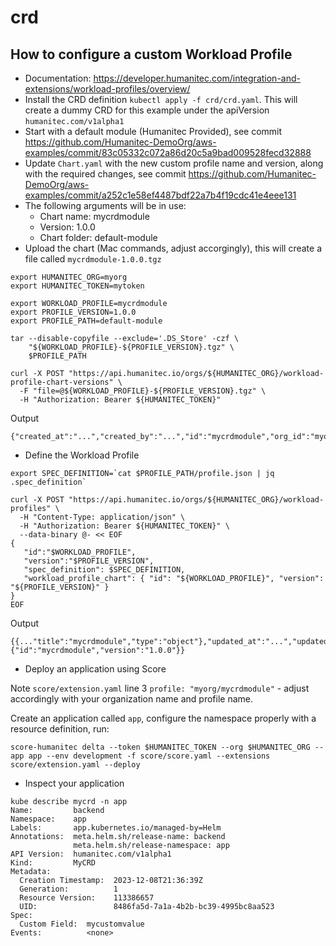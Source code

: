 # crd

## How to configure a custom Workload Profile
- Documentation: https://developer.humanitec.com/integration-and-extensions/workload-profiles/overview/
- Install the CRD definition `kubectl apply -f crd/crd.yaml`. This will create a dummy CRD for this example under the apiVersion `humanitec.com/v1alpha1`
- Start with a default module (Humanitec Provided), see commit https://github.com/Humanitec-DemoOrg/aws-examples/commit/83c05332c072a86d20c5a9bad009528fecd32888
- Update `Chart.yaml` with the new custom profile name and version, along with the required changes, see commit https://github.com/Humanitec-DemoOrg/aws-examples/commit/a252c1e58ef4487bdf22a7b4f19cdc41e4eee131
- The following arguments will be in use:
    - Chart name: mycrdmodule
    - Version: 1.0.0
    - Chart folder: default-module
- Upload the chart (Mac commands, adjust accorgingly), this will create a file called `mycrdmodule-1.0.0.tgz`
```
export HUMANITEC_ORG=myorg
export HUMANITEC_TOKEN=mytoken

export WORKLOAD_PROFILE=mycrdmodule
export PROFILE_VERSION=1.0.0
export PROFILE_PATH=default-module

tar --disable-copyfile --exclude='.DS_Store' -czf \
    "${WORKLOAD_PROFILE}-${PROFILE_VERSION}.tgz" \
    $PROFILE_PATH

curl -X POST "https://api.humanitec.io/orgs/${HUMANITEC_ORG}/workload-profile-chart-versions" \
  -F "file=@${WORKLOAD_PROFILE}-${PROFILE_VERSION}.tgz" \
  -H "Authorization: Bearer ${HUMANITEC_TOKEN}"
```
Output

```
{"created_at":"...","created_by":"...","id":"mycrdmodule","org_id":"myorg","version":"1.0.0"}
```

- Define the Workload Profile
```
export SPEC_DEFINITION=`cat $PROFILE_PATH/profile.json | jq .spec_definition`

curl -X POST "https://api.humanitec.io/orgs/${HUMANITEC_ORG}/workload-profiles" \
  -H "Content-Type: application/json" \
  -H "Authorization: Bearer ${HUMANITEC_TOKEN}" \
  --data-binary @- << EOF
{
   "id":"$WORKLOAD_PROFILE",
   "version":"$PROFILE_VERSION",
   "spec_definition": $SPEC_DEFINITION,
   "workload_profile_chart": { "id": "${WORKLOAD_PROFILE}", "version": "${PROFILE_VERSION}" }
}
EOF
```
Output
```
{{..."title":"mycrdmodule","type":"object"},"updated_at":"...","updated_by":"...","version":"1.0.0","workload_profile_chart":{"id":"mycrdmodule","version":"1.0.0"}}
```

- Deploy an application using Score

Note `score/extension.yaml` line 3 `profile: "myorg/mycrdmodule"` - adjust accordingly with your organization name and profile name.

Create an application called `app`, configure the namespace properly with a resource definition, run:

`score-humanitec delta --token $HUMANITEC_TOKEN --org $HUMANITEC_ORG --app app --env development -f score/score.yaml --extensions score/extension.yaml --deploy`

- Inspect your application
```
kube describe mycrd -n app
Name:         backend
Namespace:    app
Labels:       app.kubernetes.io/managed-by=Helm
Annotations:  meta.helm.sh/release-name: backend
              meta.helm.sh/release-namespace: app
API Version:  humanitec.com/v1alpha1
Kind:         MyCRD
Metadata:
  Creation Timestamp:  2023-12-08T21:36:39Z
  Generation:          1
  Resource Version:    113386657
  UID:                 8486fa5d-7a1a-4b2b-bc39-4995bc8aa523
Spec:
  Custom Field:  mycustomvalue
Events:          <none>
  ```
